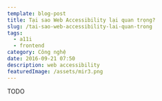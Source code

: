 ```yaml
---
template: blog-post
title: Tại sao Web Accessibility lại quan trọng?
slug: /tai-sao-web-accessibility-lai-quan-trong
tags:
  - a11i
  - frontend
category: Công nghệ
date: 2016-09-21 07:50
description: web accessibility
featuredImage: /assets/mir3.png
---
```

TODO
